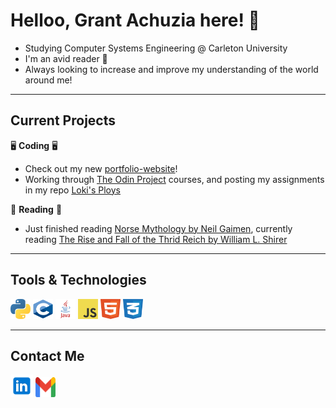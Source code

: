# Helloo, Grant Achuzia here! 👋

- Studying Computer Systems Engineering @ Carleton University
- I'm an avid reader 📖
- Always looking to increase and improve my understanding of the world around me!

---

## Current Projects

🖥️ **Coding** 🖥️
- Check out my new [portfolio-website](https://gachuzia.github.io/portfolio-website/)!
- Working through [The Odin Project](https://www.theodinproject.com/) courses, and posting my assignments in my repo [Loki's Ploys](https://github.com/GAchuzia/loki-ploys)

📖 **Reading** 📖
- Just finished reading [Norse Mythology by Neil Gaimen](https://www.neilgaiman.com/works/Books/Norse+Mythology/), currently reading [The Rise and Fall of the Thrid Reich by William L. Shirer](https://en.wikipedia.org/wiki/The_Rise_and_Fall_of_the_Third_Reich)


---

## Tools & Technologies  

<div>
    <img height="32" width="32" src="media/python.svg"/>  
    <img height="32" width="32" src="media/c.svg"/>
    <img height="32" width="32" src="media/java.svg"/>
    <img height="32" width="32" src="media/javascript.svg"/>
    <img height="32" width="32" src="media/html5.svg"/>
    <img height="32" width="32" src="media/css3.svg"/>
</div>

---

## Contact Me

[<img src="media\linkedin icon.svg" width="36" height="36">](https://www.linkedin.com/in/grant-achuzia-8259251b8/)
[<img src="media\Gmail icon.svg" width="32" height="32">](mailto:achuziaduby@gmail.com)

<!---
GAchuzia/GAchuzia is a ✨ special ✨ repository because its `README.md` (this file) appears on your GitHub profile.
You can click the Preview link to take a look at your changes.
--->
